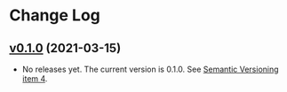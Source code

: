 # Change Log

## [v0.1.0](https://github.com/vasild/cpp-ipfs-api) (2021-03-15)

- No releases yet. The current version is 0.1.0. See [Semantic Versioning item 4](http://semver.org/#spec-item-4).